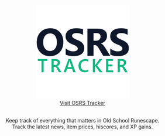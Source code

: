 <div align="center">
  <a href="https://osrs-tracker.freekmencke.com">
    <picture>
      <source media="(prefers-color-scheme: dark)" srcset="https://github.com/osrs-tracker/osrs-tracker-web/blob/main/src/favicon-dark.png">
      <img alt="OSRS Tracker" src="https://github.com/osrs-tracker/osrs-tracker-web/blob/main/src/favicon.png">
    </picture>
    <div>Visit OSRS Tracker</div>
  </a>

  <br />

  <p align="center">Keep track of everything that matters in Old School Runescape. <br>Track the latest news, item prices, hiscores, and XP gains.</p>
</div>
